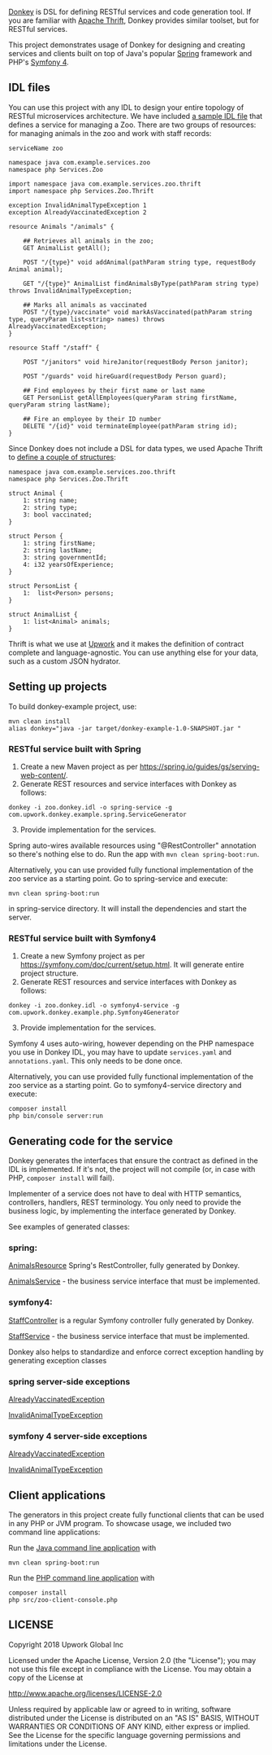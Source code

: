 [Donkey](http://github.com/upwork/donkey-core) is DSL for defining RESTful services and code generation tool. If you are familiar with [Apache Thrift](https://thrift.apache.org/), Donkey provides similar toolset, but for RESTful services.

This project demonstrates usage of Donkey for designing and creating services and clients built on top of Java's popular [Spring](https://spring.io/) framework and PHP's [Symfony 4](https://symfony.com/4).

## IDL files

You can use this project with any IDL to design your entire topology of RESTful microservices architecture. We have included [a sample IDL file](zoo.donkey.idl) that defines a service for managing a Zoo. There are two groups of resources: for managing animals in the zoo and work with staff records:

```
serviceName zoo

namespace java com.example.services.zoo
namespace php Services.Zoo

import namespace java com.example.services.zoo.thrift
import namespace php Services.Zoo.Thrift

exception InvalidAnimalTypeException 1
exception AlreadyVaccinatedException 2

resource Animals "/animals" {

    ## Retrieves all animals in the zoo;
    GET AnimalList getAll();

    POST "/{type}" void addAnimal(pathParam string type, requestBody Animal animal);

    GET "/{type}" AnimalList findAnimalsByType(pathParam string type) throws InvalidAnimalTypeException;

    ## Marks all animals as vaccinated
    POST "/{type}/vaccinate" void markAsVaccinated(pathParam string type, queryParam list<string> names) throws AlreadyVaccinatedException;
}

resource Staff "/staff" {

    POST "/janitors" void hireJanitor(requestBody Person janitor);

    POST "/guards" void hireGuard(requestBody Person guard);

    ## Find employees by their first name or last name
    GET PersonList getAllEmployees(queryParam string firstName, queryParam string lastName);

    ## Fire an employee by their ID number
    DELETE "/{id}" void terminateEmployee(pathParam string id);
}
```

Since Donkey does not include a DSL for data types, we used Apache Thrift to [define a couple of structures](zoo.thrift.idl):

```
namespace java com.example.services.zoo.thrift
namespace php Services.Zoo.Thrift

struct Animal {
    1: string name;
    2: string type;
    3: bool vaccinated;
}

struct Person {
    1: string firstName;
    2: string lastName;
    3: string governmentId;
    4: i32 yearsOfExperience;
}

struct PersonList {
    1:  list<Person> persons;
}

struct AnimalList {
    1: list<Animal> animals;
}
```

Thrift is what we use at [Upwork](http://upwork.com) and it makes the definition of contract complete and language-agnostic. You can use anything else for your data, such as a custom JSON hydrator.

## Setting up projects

To build donkey-example project, use:

```
mvn clean install
alias donkey="java -jar target/donkey-example-1.0-SNAPSHOT.jar "
```

### RESTful service built with Spring

1. Create a new Maven project as per https://spring.io/guides/gs/serving-web-content/.
2. Generate REST resources and service interfaces with Donkey as follows:
```
donkey -i zoo.donkey.idl -o spring-service -g com.upwork.donkey.example.spring.ServiceGenerator
```
3. Provide implementation for the services.

Spring auto-wires available resources using "@RestController" annotation so there's nothing else to do. Run the app with ```mvn clean spring-boot:run```.

Alternatively, you can use provided fully functional implementation of the zoo service as a starting point. Go to spring-service and execute:

```
mvn clean spring-boot:run
```
in spring-service directory. It will install the dependencies and start the server.

### RESTful service built with Symfony4

1. Create a new Symfony project as per https://symfony.com/doc/current/setup.html. It will generate entire project structure.
2. Generate REST resources and service interfaces with Donkey as follows:
```
donkey -i zoo.donkey.idl -o symfony4-service -g com.upwork.donkey.example.php.Symfony4Generator
```
3. Provide implementation for the services.

Symfony 4 uses auto-wiring, however depending on the PHP namespace you use in Donkey IDL, you may have to update `services.yaml` and `annotations.yaml`. This only needs to be done once.

Alternatively, you can use provided fully functional implementation of the zoo service as a starting point. Go to symfony4-service directory and execute:

```
composer install
php bin/console server:run
```

## Generating code for the service

Donkey generates the interfaces that ensure the contract as defined in the IDL is implemented. If it's not, the project will not compile (or, in case with PHP, `composer install` will fail).

Implementer of a service does not have to deal with HTTP semantics, controllers, handlers, REST terminology. You only need to provide the business logic, by implementing the interface generated by Donkey.

See examples of generated classes:

### spring:

[AnimalsResource](spring-service/src/main/java/com/example/services/zoo/AnimalsResource.java) Spring's RestController, fully generated by Donkey.

[AnimalsService](spring-service/src/main/java/com/example/services/zoo/AnimalsService.java) - the business service interface that must be implemented.

### symfony4:

[StaffController](symfony4-service/src/Services/Zoo/Controller/StaffController.php) is a regular Symfony controller fully generated by Donkey.

[StaffService](symfony4-service/src/Services/Zoo/Service/StaffService.php) - the business service interface that must be implemented.

Donkey also helps to standardize and enforce correct exception handling by generating exception classes

### spring server-side exceptions

[AlreadyVaccinatedException](spring-service/src/main/java/com/example/services/zoo/exception/AlreadyVaccinatedException.java)

[InvalidAnimalTypeException](spring-service/src/main/java/com/example/services/zoo/exception/InvalidAnimalTypeException.java)

### symfony 4 server-side exceptions

[AlreadyVaccinatedException](symfony4-service/src/Services/Zoo/Exception/AlreadyVaccinatedException.php)

[InvalidAnimalTypeException](symfony4-service/src/Services/Zoo/Exception/InvalidAnimalTypeException.php)

## Client applications

The generators in this project create fully functional clients that can be used in any PHP or JVM program. To showcase usage, we included two command line applications:

Run the [Java command line application](java-client/src/main/java/com/example/services/zoo/Application.java) with
```
mvn clean spring-boot:run
```

Run the [PHP command line application](php-client/src/zoo-client-console.php) with
```
composer install
php src/zoo-client-console.php
```

## LICENSE

Copyright 2018 Upwork Global Inc

Licensed under the Apache License, Version 2.0 (the "License");
you may not use this file except in compliance with the License.
You may obtain a copy of the License at

<http://www.apache.org/licenses/LICENSE-2.0>

Unless required by applicable law or agreed to in writing, software
distributed under the License is distributed on an "AS IS" BASIS,
WITHOUT WARRANTIES OR CONDITIONS OF ANY KIND, either express or implied.
See the License for the specific language governing permissions and
limitations under the License.